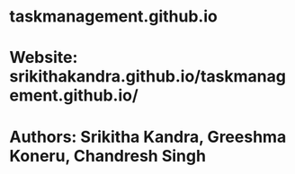 # taskmanagement.github.io
# Website: srikithakandra.github.io/taskmanagement.github.io/
# Authors: Srikitha Kandra, Greeshma Koneru, Chandresh Singh
